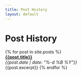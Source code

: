 ```yaml
---
title: Post History
layout: default
---
```


# Post History

{% for post in site.posts %}  
__[{{post.title}}]({{post.url}})__  
_{{post.date | date: "%-d %B %Y"}}_  
{{post.excerpt}}
 {% endfor %}


